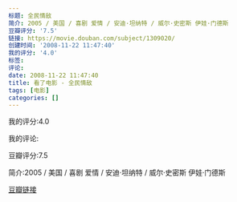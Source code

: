 ```yaml
---
标题: 全民情敌
简介: 2005 / 美国 / 喜剧 爱情 / 安迪·坦纳特 / 威尔·史密斯 伊娃·门德斯
豆瓣评分: '7.5'
链接: https://movie.douban.com/subject/1309020/
创建时间: '2008-11-22 11:47:40'
我的评分: '4.0'
标签:
评论:
date: 2008-11-22 11:47:40
title: 看了电影 - 全民情敌
tags: [电影]
categories: []
---
```


我的评分:4.0

我的评论:

豆瓣评分:7.5

简介:2005 / 美国 / 喜剧 爱情 / 安迪·坦纳特 / 威尔·史密斯 伊娃·门德斯

[豆瓣链接](https://movie.douban.com/subject/1309020/)


